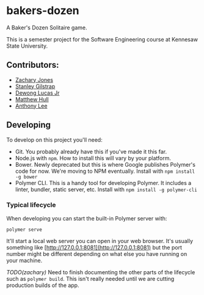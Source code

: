 # bakers-dozen

A Baker's Dozen Solitaire game.

This is a semester project for the Software Engineering course at Kennesaw State University.

## Contributors:

- [Zachary Jones](https://github.com/zacharytamas)
- [Stanley Gilstrap](https://github.com/Stangil)
- [Dewong Lucas Jr](https://github.com/Dewonglucas11)
- [Matthew Hull](https://github.com/mattdhull94)
- [Anthony Lee](https://github.com/anthonylee83)

## Developing

To develop on this project you'll need:

- Git. You probably already have this if you've made it this far.
- Node.js with `npm`. How to install this will vary by your platform.
- Bower. Newly deprecated but this is where Google publishes Polymer's code for now. We're moving to NPM eventually. Install with `npm install -g bower`
- Polymer CLI. This is a handy tool for developing Polymer. It includes a linter, bundler, static server, etc. Install with `npm install -g polymer-cli`

### Typical lifecycle

When developing you can start the built-in Polymer server with:

    polymer serve

It'll start a local web server you can open in your web browser. It's usually something like [http://127.0.0.1:8081](http://127.0.0.1:8081) but the port number might be different depending on what else you have running on your machine.

*TODO(zachary)* Need to finish documenting the other parts of the lifecycle such as `polymer build`. This isn't really needed until we are cutting production builds of the app.
